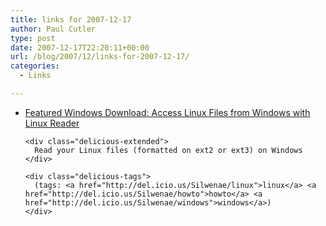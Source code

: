 ```yaml
---
title: links for 2007-12-17
author: Paul Cutler
type: post
date: 2007-12-17T22:20:11+00:00
url: /blog/2007/12/links-for-2007-12-17/
categories:
  - Links

---
```

<ul class="delicious">
  <li>
    <div class="delicious-link">
      <a href="http://lifehacker.com/software/featured-windows-download/access-linux-files-from-windows-with-linux-reader-334535.php">Featured Windows Download: Access Linux Files from Windows with Linux Reader</a>
    </div>
    
    <div class="delicious-extended">
      Read your Linux files (formatted on ext2 or ext3) on Windows
    </div>
    
    <div class="delicious-tags">
      (tags: <a href="http://del.icio.us/Silwenae/linux">linux</a> <a href="http://del.icio.us/Silwenae/howto">howto</a> <a href="http://del.icio.us/Silwenae/windows">windows</a>)
    </div>
  </li>
</ul>